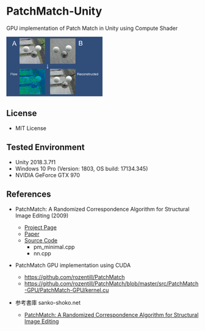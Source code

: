 # PatchMatch-Unity
GPU implementation of Patch Match in Unity using Compute Shader

<img src="./PatchMatchUnitySample.png" width="50%">

## License
- MIT License

## Tested Environment
- Unity 2018.3.7f1
- Windows 10 Pro (Version: 1803, OS build: 17134.345)
- NVIDIA GeForce GTX 970

## References
- PatchMatch: A Randomized Correspondence Algorithm for Structural Image Editing (2009)
    - [Project Page](https://gfx.cs.princeton.edu/pubs/Barnes_2009_PAR/index.php)
    - [Paper](https://gfx.cs.princeton.edu/pubs/Barnes_2009_PAR/patchmatch.pdf)
    - [Source Code](http://www.cs.princeton.edu/gfx/pubs/Barnes_2009_PAR/patchmatch-2.1.zip)
        - pm_minimal.cpp
        - nn.cpp

- PatchMatch GPU implementation using CUDA
    - https://github.com/rozentill/PatchMatch
    - https://github.com/rozentill/PatchMatch/blob/master/src/PatchMatch-GPU/PatchMatch-GPU/kernel.cu

- 参考書庫 sanko-shoko.net
    - [PatchMatch: A Randomized Correspondence Algorithm for Structural Image Editing
](http://www.sanko-shoko.net/note.php?id=jnzb)
